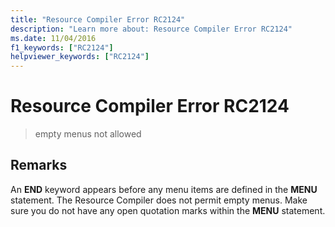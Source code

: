 ```yaml
---
title: "Resource Compiler Error RC2124"
description: "Learn more about: Resource Compiler Error RC2124"
ms.date: 11/04/2016
f1_keywords: ["RC2124"]
helpviewer_keywords: ["RC2124"]
---
```

# Resource Compiler Error RC2124

> empty menus not allowed

## Remarks

An **END** keyword appears before any menu items are defined in the **MENU** statement. The Resource Compiler does not permit empty menus. Make sure you do not have any open quotation marks within the **MENU** statement.
